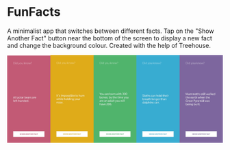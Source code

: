 # FunFacts
A minimalist app that switches between different facts. 
Tap on the "Show Another Fact" button near the bottom of the screen to display a new fact and change the background colour.
Created with the help of Treehouse.

<img src=https://github.com/daniel-sm-yu/FunFacts/blob/master/FunFactsREADME/FunFact2.jpg width="20%"><img src=https://github.com/daniel-sm-yu/FunFacts/blob/master/FunFactsREADME/FunFact3.jpg width="20%"><img src=https://github.com/daniel-sm-yu/FunFacts/blob/master/FunFactsREADME/FunFact4.jpg width="20%"><img src=https://github.com/daniel-sm-yu/FunFacts/blob/master/FunFactsREADME/FunFact1.jpg width="20%"><img src=https://github.com/daniel-sm-yu/FunFacts/blob/master/FunFactsREADME/FunFact5.jpg width="20%">
